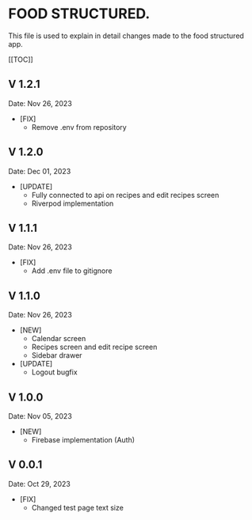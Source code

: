 # FOOD STRUCTURED.
This file is used to explain in detail changes made to the food structured app.
​
<!-- TOC -->
  [[TOC]]

## V 1.2.1
Date: Nov 26, 2023
* [FIX]
  * Remove .env from repository

## V 1.2.0
Date: Dec 01, 2023
* [UPDATE]
  * Fully connected to api on recipes and edit recipes screen
  * Riverpod implementation

## V 1.1.1
Date: Nov 26, 2023
* [FIX]
  * Add .env file to gitignore

## V 1.1.0
Date: Nov 26, 2023
* [NEW]
  * Calendar screen
  * Recipes screen and edit recipe screen
  * Sidebar drawer
* [UPDATE]
  * Logout bugfix

## V 1.0.0
Date: Nov 05, 2023
* [NEW]
  * Firebase implementation (Auth)

## V 0.0.1
Date: Oct 29, 2023
* [FIX]
  * Changed test page text size